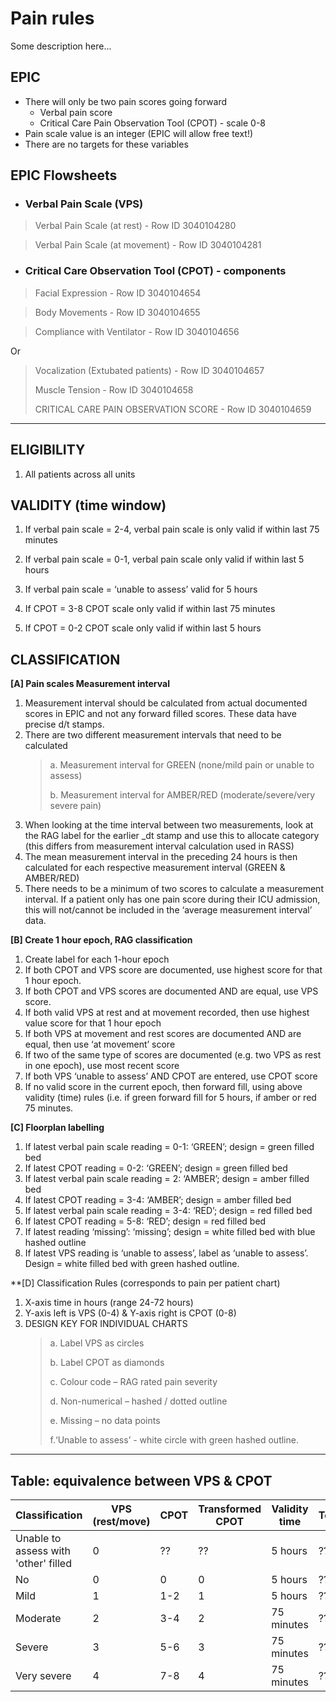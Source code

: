 # Pain rules
Some description here...

## EPIC
- There will only be two pain scores going forward
  - Verbal pain score
  - Critical Care Pain Observation Tool (CPOT) - scale 0-8
- Pain scale value is an integer (EPIC will allow free text!)
- There are no targets for these variables

## EPIC Flowsheets
* ### Verbal Pain Scale (VPS)
> Verbal Pain Scale (at rest) - Row ID 3040104280

> Verbal Pain Scale (at movement) - Row ID 3040104281






* ### Critical Care Observation Tool (CPOT) - components
> Facial Expression    -                           			Row ID 3040104654

> Body Movements       -                        		   	Row ID 3040104655 

> Compliance with Ventilator     -                			Row ID 3040104656

Or

> Vocalization (Extubated patients)  -  			Row ID 3040104657
>
> Muscle Tension                      -                			Row ID 3040104658
>
> CRITICAL CARE PAIN OBSERVATION SCORE  -  Row ID 3040104659





---

## ELIGIBILITY 

1. All patients across all units

## VALIDITY (time window)

1. If verbal pain scale = 2-4, verbal pain scale is only valid if within last 75 minutes  

2. If verbal pain scale = 0-1, verbal pain scale only valid if within last 5 hours  

3. If verbal pain scale = ‘unable to assess’ valid for 5 hours 

4. If CPOT = 3-8 CPOT scale only valid if within last 75 minutes 

5. If CPOT =  0-2 CPOT scale only valid if within last 5 hours

## CLASSIFICATION 

**[A] Pain scales Measurement interval** 

1. Measurement interval should be calculated from actual documented scores in EPIC and not any forward filled scores. These data have precise d/t stamps.
2. There are two different measurement intervals that need to be calculated 
   > a. Measurement interval for GREEN (none/mild pain or unable to assess)
   > 
   > b. Measurement interval for AMBER/RED (moderate/severe/very severe pain)
3. When looking at the time interval between two measurements, look at the RAG label for the earlier _dt stamp and use this to allocate category (this differs from measurement interval calculation used in RASS)
4. The mean measurement interval in the preceding 24 hours is then calculated for each respective measurement interval (GREEN & AMBER/RED)
5. There needs to be a minimum of two scores to calculate a measurement interval. If a patient only has one pain score during their ICU admission, this will not/cannot be included in the ‘average measurement interval’ data.




**[B]  Create 1 hour epoch, RAG classification**

1. Create label for each 1-hour epoch
2. If both CPOT and VPS score are documented, use highest score for that 1 hour epoch.
3. If both CPOT and VPS scores are documented AND are equal, use VPS score.
4. If both valid VPS at rest and at movement recorded, then use highest value score for that 1 hour epoch
5. If both VPS at movement and rest scores are documented AND are equal, then use ‘at movement’ score
6. If two of the same type of scores are documented (e.g. two VPS as rest in one epoch), use most recent score
7. If both VPS ‘unable to assess’ AND CPOT are entered, use CPOT score
8. If no valid score in the current epoch, then forward fill, using above validity (time) rules (i.e. if green forward fill for 5 hours, if amber or red 75 minutes.


**[C] Floorplan labelling**

1. If latest verbal pain scale reading = 0-1: ‘GREEN’; design = green filled bed 
2. If latest CPOT reading = 0-2: ‘GREEN’; design = green filled bed
3. If latest verbal pain scale reading = 2: ‘AMBER’; design = amber filled bed
4. If latest CPOT reading = 3-4: ‘AMBER’; design = amber filled bed
5. If latest verbal pain scale reading = 3-4: ‘RED’; design = red filled bed
6. If latest CPOT reading = 5-8: ‘RED’; design = red filled bed
7. If latest reading ‘missing’: ‘missing’; design = white filled bed with blue hashed outline
8. If latest VPS reading is ‘unable to assess’, label as ‘unable to assess’. Design = white filled bed with green hashed outline.


**[D] Classification Rules (corresponds to pain per patient chart)

1. X-axis time in hours (range 24-72 hours)
2. Y-axis left is VPS (0-4) & Y-axis right is CPOT (0-8)
3. DESIGN KEY FOR INDIVIDUAL CHARTS 
   > a. Label VPS as circles
   > 
   > b. Label CPOT as diamonds
   > 
   > c. Colour code – RAG rated pain severity
   >
   > d. Non-numerical – hashed / dotted outline
   >
   > e. Missing – no data points
   >
   > f.‘Unable to assess’ - white circle with green hashed outline. 


 







---


## Table: equivalence between VPS & CPOT  
| Classification | VPS (rest/move) | CPOT | Transformed CPOT | Validity time | Test |
|-|-|-|-|-|-|
| Unable to assess with 'other' filled | 0 | ?? | ?? | 5 hours | ?? |
| No | 0 | 0 | 0 | 5 hours | ?? |
| Mild | 1 | 1-2 | 1 | 5 hours | ?? |
| Moderate | 2 |  3-4 | 2 | 75 minutes | ??|
| Severe | 3 | 5-6 | 3| 75 minutes | ?? |
| Very severe | 4 | 7-8 | 4 | 75 minutes | ?? |


